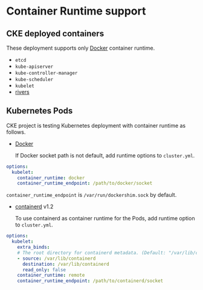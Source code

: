 Container Runtime support
=========================

CKE deployed containers
-----------------------

These deployment supports only [Docker] container runtime.

- `etcd`
- `kube-apiserver`
- `kube-controller-manager`
- `kube-scheduler`
- `kubelet`
- [rivers](https://github.com/cybozu/neco-containers/tree/main/cke-tools/src/cmd/rivers)

Kubernetes Pods
---------------

CKE project is testing Kubernetes deployment with container runtime as follows.

- [Docker]

  If Docker socket path is not default, add runtime options to `cluster.yml`.

```yaml
options:
  kubelet:
    container_runtime: docker
    container_runtime_endpoint: /path/to/docker/socket
```

  `container_runtime_endpoint` is `/var/run/dockershim.sock` by default.

- [containerd] v1.2

  To use containerd as container runtime for the Pods, add runtime option to `cluster.yml`.

```yaml
options:
  kubelet:
    extra_binds:
    # The root directory for containerd metadata. (Default: "/var/lib/containerd")
    - source: /var/lib/containerd
      destination: /var/lib/containerd
      read_only: false
    container_runtime: remote
    container_runtime_endpoint: /path/to/containerd/socket
```

[Docker]: https://www.docker.com/
[containerd]: https://containerd.io/
